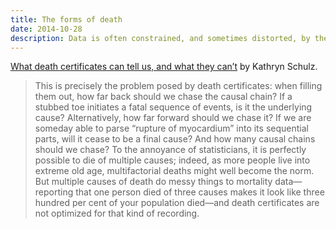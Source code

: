 ```yaml
---
title: The forms of death
date: 2014-10-28
description: Data is often constrained, and sometimes distorted, by the tools and questions used to collect it.
---
```


[What death certificates can tell us, and what they can’t](http://www.newyorker.com/magazine/2014/04/07/final-forms) by Kathryn Schulz.

> This is precisely the problem posed by death certificates: when filling them out, how far back should we chase the causal chain? If a stubbed toe initiates a fatal sequence of events, is it the underlying cause? Alternatively, how far forward should we chase it? If we are someday able to parse “rupture of myocardium” into its sequential parts, will it cease to be a final cause? And how many causal chains should we chase? To the annoyance of statisticians, it is perfectly possible to die of multiple causes; indeed, as more people live into extreme old age, multifactorial deaths might well become the norm. But multiple causes of death do messy things to mortality data—reporting that one person died of three causes makes it look like three hundred per cent of your population died—and death certificates are not optimized for that kind of recording.



